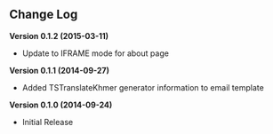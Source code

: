 ## Change Log

**Version 0.1.2 (2015-03-11)**

* Update to IFRAME mode for about page

**Version 0.1.1 (2014-09-27)**

* Added TSTranslateKhmer generator information to email template


**Version 0.1.0 (2014-09-24)**

* Initial Release